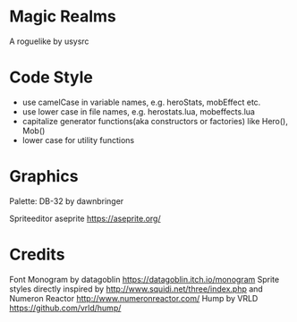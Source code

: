 # Magic Realms
A roguelike by usysrc

# Code Style
- use camelCase in variable names, e.g. heroStats, mobEffect etc.
- use lower case in file names, e.g. herostats.lua, mobeffects.lua
- capitalize generator functions(aka constructors or factories) like Hero(), Mob()
- lower case for utility functions

# Graphics
Palette: DB-32 by dawnbringer

Spriteeditor aseprite https://aseprite.org/

# Credits
Font Monogram by datagoblin https://datagoblin.itch.io/monogram
Sprite styles directly inspired by http://www.squidi.net/three/index.php and Numeron Reactor http://www.numeronreactor.com/
Hump by VRLD https://github.com/vrld/hump/
